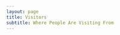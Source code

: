 ```yaml
---
layout: page
title: Visitors
subtitle: Where People Are Visiting From
---
```


<!-- <style>::-webkit-scrollbar{display:none;}html,body{overflow:hidden;height:100%;margin:0;}</style> -->
<div id="mountNode"></div>
<script>/*Fixing iframe window.innerHeight 0 issue in Safari*/document.body.clientHeight;</script>
<script src="https://gw.alipayobjects.com/os/antv/pkg/_antv.g2-3.5.1/dist/g2.min.js"></script>
<script src="https://gw.alipayobjects.com/os/antv/pkg/_antv.data-set-0.10.1/dist/data-set.min.js"></script>
<script src="https://gw.alipayobjects.com/os/antv/assets/lib/jquery-3.2.1.min.js"></script>
<!-- <p style="position:absolute;bottom: 0;right: 0;font-size: 10px; -webkit-transform: scale(0.83);-webkit-transform-origin: 0% 50%;color:#545454">数据来源于<br> https://github.com/react-d3/react-d3-map-bubble</p> -->
<script>
$.getJSON('https://gw.alipayobjects.com/os/antvdemo/assets/data/world.geo.json', function(mapData) {    $.getJSON('/assets/example/visitors.json', function(data) {
      var chart = new G2.Chart({
        container: 'mountNode',
        forceFit: true,
        height: window.innerHeight,
        padding: [0, 20, 40]
      });
      // force sync scales
      chart.scale({
        x: {
          sync: true,
          nice: false
        },
        y: {
          sync: true,
          nice: false
        }
      });
      chart.coord().reflect();
      chart.legend(false);
      chart.axis(false);
      // style the tooltip
      chart.tooltip({
        showTitle: false,
        containerTpl: '<div class="g2-tooltip"><table class="g2-tooltip-list"></table></div>',
        itemTpl: '<tr data-index="{index}"><td style="padding:5px;background-color:#white;">{name}</td><td style="padding:5px;background-color:#fff;color:#000;">{value}</td></tr>',
        'g2-tooltip': {
          borderRadius: '2px',
          backgroundColor: '#DDDDDD',
          padding: 0,
          border: '1px solid #333'
        }
      });
      // data set
      var ds = new DataSet();
      // draw the map
      var dv = ds.createView('back').source(mapData, {
        type: 'GeoJSON'
      }).transform({
        type: 'geo.projection',
        projection: 'geoMercator',
        as: ['x', 'y', 'centroidX', 'centroidY']
      });
      var bgView = chart.view();
      bgView.source(dv);
      bgView.tooltip(false);
      bgView.polygon().position('x*y').style({
        fill: '#DDDDDD',
        stroke: '#b1b1b1',
        lineWidth: 0.5,
        fillOpacity: 0.85
      });
      // draw the bubble plot
      var userData = ds.createView().source(data);
      userData.transform({
        type: 'map',
        callback: function callback(obj) {
          var projectedCoord = dv.geoProjectPosition([obj.lng * 1, obj.lat * 1], 'geoMercator');
          obj.x = projectedCoord[0];
          obj.y = projectedCoord[1];
          obj.deaths = obj.deaths * 1;
          obj.magnitude = obj.magnitude * 1;
          return obj;
        }
      });
      var pointView = chart.view();
      pointView.source(userData);
      // pointView.point().position('x*y').size('magnitude', [2, 30]).shape('circle').opacity(0.45).color('#FF2F29').tooltip('date*location*lat*lng*magnitude');
      pointView.point().position('x*y').shape('circle').opacity(0.45).color('#FF2F29').tooltip('date*location*lat*lng*magnitude');
      chart.render();
    });
  });
</script>